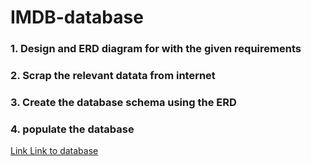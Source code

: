 # IMDB-database
### 1. Design and ERD diagram for with the given requirements
### 2. Scrap the relevant datata from internet
### 3. Create the database schema using the ERD
### 4. populate the database

[Link Link to database](https://drive.google.com/file/d/1Uioi3JqlJqfoIC6qMIGWfnUKQWMiiHl1/view?usp=share_link)
